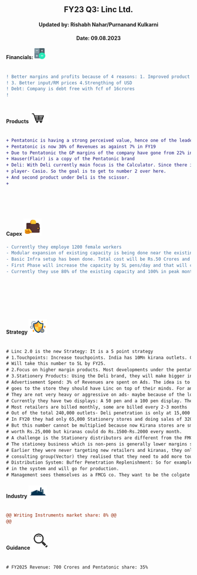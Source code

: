 <h2 align="center"> FY23 Q3: Linc Ltd.</h2>
<h4 align="center"> Updated by: Rishabh Nahar/Purnanand Kulkarni</h4>
<h4 align="center"> Date: 09.08.2023</h4>

[fin]: https://www.screener.in/company/LINC/
[products]: https://lincpen.com/products
[capex]: https://eresh-zealous.medium.com/
[strategy]: https://eresh-zealous.medium.com/
[ind]: https://www.verifiedmarketresearch.com/product/india-writing-instruments-market/
[investor_relations]: https://lincpen.com/investor-relations

  
#### Financials:   [<img align="centre" alt="Java" width="30px" src="https://github.com/qodeinvestments/Swan-Documentation/blob/main/Systems/100_Baggers/github_pages/logo_files/Financials%20Logo%201.png" />][fin]
```diff

! Better margins and profits because of 4 reasons: 1. Improved product mix 2.Increase in selling prices of legacy products
! 3. Better input/RM prices 4.Strengthing of USD
! Debt: Company is debt free with fcf of 16crores
!



```




#### Products [<img align="centre" alt="Java" width="50px" src="https://github.com/qodeinvestments/Swan-Documentation/blob/main/Systems/100_Baggers/github_pages/logo_files/Products%20Logo%201.jpg" />][products]
```diff

+ Pentatonic is having a strong perceived value, hence one of the leaders in the segment
+ Pentatonic is now 30% of Revenues as against 7% in FY19
+ Due to Pentatonic the GP margins of the company have gone from 22% in FY17 to 33% today
+ Hauser(Flair) is a copy of the Pentatonic brand
+ Deli: With Deli currently main focus is the Calculator. Since there is only one big
+ player- Casio. So the goal is to get to number 2 over here.
+ And second product under Deli is the scissor.
+ 






```





#### Capex [<img align="centre" alt="Java" width="50px" src="https://github.com/qodeinvestments/Swan-Documentation/blob/main/Systems/100_Baggers/github_pages/logo_files/Capex%20Logo%201.jpg" />][capex]
```diff
- Currently they employe 1200 female workers
- Modular expansion of existing capacity is being done near the existing factory.
- Basic Infra setup has been done. Total cost will be Rs.50 Crores and until FY24 almost 35 Crores
- First Phase will increase the capacity by 5L pens/day and that will cost Rs.35 Crores
- Currently they use 80% of the existing capacity and 100% in peak months








```



#### Strategy [<img align="centre" alt="Java" width="50px" src="https://github.com/qodeinvestments/Swan-Documentation/blob/main/Systems/100_Baggers/github_pages/logo_files/Strategy%20Logo%203.jpg" />][strategy]
```diff

# Linc 2.0 is the new Strategy: It is a 5 point strategy
# 1.Touchpoints: Increase touchpoints. India has 10Mn kirana outlets. Currently Linc has reached 2.4L outlets.
# Will take this number to 5L by FY25.
# 2.Focus on higher margin products. Most developments under the pentatonic portfolio: 3 products to be launch in FY24
# 3.Stationery Products: Using the Deli brand, they will make bigger inroads.
# Advertisement Spend: 3% of Revenues are spent on Ads. The idea is to create a brand recall, so that when the consumer
# goes to the store they should have Linc on top of their minds. For any FMCG product distribution network is the key.
# They are not very heavy or aggressive on ads- maybe because of the lower margin products
# Currently they have two displays: A 50 pen and a 100 pen display. There are some retailers who buy 50 and some 100
# Most retailers are billed monthly, some are billed every 2-3 months
# Out of the total 240,000 outlets- Deli penetration is only at 15,000 outlets
# In FY20 they had only 65,000 Stationery stores and doing sales of 320 Crores domestically, i.e 40k per store
# But this number cannot be multiplied because now Kirana stores are smaller buyers. Generally Stationey stores could purchase
# worth Rs.25,000 but kiranas could do Rs.1500-Rs.2000 every month.
# A challenge is the Stationery distributors are different from the FMCG guys. So they have to find new distributors for this
# The stationey business which is non-pens is generally lower margins since this is outsourced
# Earlier they were never targeting new retailers and kiranas, they only sold through stationey stores, but after getting a
# consulting group(Vector) they realised that they need to add more touchpoints. Only then will they grow.
# Distribution System: Buffer Penetration Replenishment: So for example if a channel partner sells 1 carton, it will trigger automatically
# in the system and will go for production. 
# Management sees themselves as a FMCG co. They want to be the colgate of pens. 
```

  

#### Industry   [<img align="centre" alt="Java" width="50px" src="https://github.com/qodeinvestments/Swan-Documentation/blob/main/Systems/100_Baggers/github_pages/logo_files/Industry%20Logo%201.jpg" />][ind]
```diff

@@ Writing Instruments market share: 8% @@
@@ 

```
[management]: https://eresh-zealous.medium.com/
#### Guidance [<img align="centre" alt="Java" width="50px" src="https://github.com/qodeinvestments/Swan-Documentation/blob/main/Systems/100_Baggers/github_pages/logo_files/magnifying-glass.svg" />][investor_relations]
```diff

# FY2025 Revenue: 700 Crores and Pentatonic share: 35%




